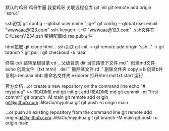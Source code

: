 默认的鸡哥
鸡哥牛逼
我爱鸡哥
关联远程仓库
git init
git remote add origin 'ssh.c'

ssh密钥
git config --global user.name "jige"
git config --global user.email "wwwaaa@123.com"
ssh-keygen -t -C "wwwaaa@123.com"
 .ssh文件在C:\Users\1234\.ssh
 密钥配置id_rsa.pub文件

 html拉取 git clone html...
 ssh关联 git init -> git remote add origin 'ssh...' -> git branch ? git pull : git checkoud -b 'aaa' 

 终端
 cd\ 跳转至根目录
 cd .. 父级目录
 dir 当前路径下文件
 md '' 创建md文件
 echo 创建文件（txt html）
 del '' 删除某文件
 rd '' 删除文件夹
 copy a b 创建b并复制a
 ren aaa bbb 重命名文件夹
 explorer 打开html md txt 
 start 运行

 官方文档
 …or create a new repository on the command line
    echo "# myjuhua" >> README.md
    git init
    git add README.md
    git commit -m "first commit"
    git branch -M main
    git remote add origin git@github.com:JiBaCu/myjuhua.git
    git push -u origin main

…or push an existing repository from the command line
    git remote add origin git@github.com:JiBaCu/myjuhua.git
    git branch -M main
    git push -u origin main
 